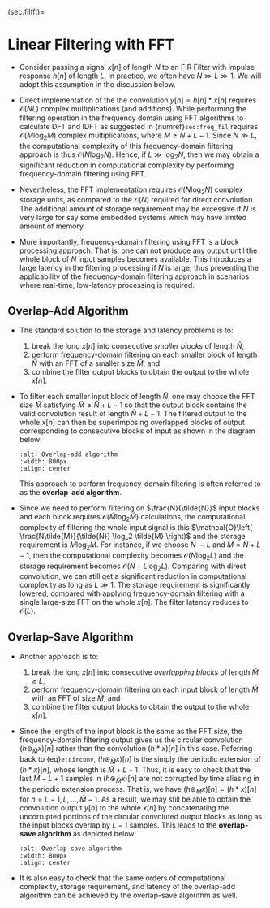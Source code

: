 (sec:filfft)=
# Linear Filtering with FFT

* Consider passing a signal $x[n]$ of length $N$ to an FIR Filter with
  impulse response $h[n]$ of length $L$. In practice, we often have $N
  \gg L \gg 1$. We will adopt this assumption in the discussion below.

* Direct implementation of the the convolution $y[n] = h[n]*x[n]$
  requires $\mathcal{O}(NL)$ complex multiplications (and
  additions). While performing the filtering operation in the
  frequency domain using FFT algorithms to calculate DFT and IDFT as
  suggested in {numref}`sec:freq_fil` requires $\mathcal{O}(M\log_2
  M)$ complex multiplications, where $M \geq N+L-1$. Since $N \gg L$,
  the computational complexity of this frequency-domain filtering
  approach is thus $\mathcal{O}(N\log_2 N)$. Hence, if $L \gg \log_2
  N$, then we may obtain a significant reduction in computational
  complexity by performing frequency-domain filtering using FFT.

* Nevertheless, the FFT implementation requires $\mathcal{O}(N\log_2
  N)$ complex storage units, as compared to the $\mathcal{O}(N)$
  required for direct convolution. The additional amount of storage
  requirement may be excessive if $N$ is very large for say some
  embedded systems which may have limited amount of memory.

* More importantly, frequency-domain filtering using FFT is a block
  processing approach. That is, one can not produce any output until
  the whole block of $N$ input samples becomes available. This
  introduces a large latency in the filtering processing if $N$ is
  large; thus preventing the applicability of the frequency-domain
  filtering approach in scenarios where real-time, low-latency
  processing is required.

## Overlap-Add Algorithm
* The standard solution to the storage and latency problems is to:
  1. break the long $x[n]$ into consecutive *smaller blocks* of length
     $\tilde{N}$,
  2. perform frequency-domain filtering on each smaller block of
     length $\tilde{N}$ with an FFT of a smaller size $\tilde{M}$, and
  3. combine the filter output blocks to obtain the output to the
     whole $x[n]$.
     
* To filter each smaller input block of length $\tilde{N}$, one may choose the
  FFT size $\tilde{M}$ satisfying $\tilde{M} \geq \tilde{N} + L -1$ so
  that the output block contains the valid convolution result of
  length $\tilde{N} + L -1$. The filtered output to the whole $x[n]$
  can then be superimposing overlapped blocks of output corresponding
  to consecutive blocks of input as shown in the diagram below:
  ```{image} ../figs/ola.jpg 
  :alt: Overlap-add algorithm 
  :width: 800px
  :align: center 
  ``` 
  This approach to perform frequency-domain
  filtering is often referred to as the **overlap-add algorithm**.

* Since we need to perform filtering on $\frac{N}{\tilde{N}}$ input
  blocks and each block requires $\mathcal{O}(\tilde{M} \log_2
  \tilde{M})$ calculations, the computational complexity of filtering
  the whole input signal is this $\mathcal{O}\left(
  \frac{N\tilde{M}}{\tilde{N}} \log_2 \tilde{M} \right)$ and the
  storage requirement is $\tilde{M} \log_2 \tilde{M}$. For instance,
  if we choose $\tilde{N} \sim L$ and $\tilde{M} = \tilde{N}+L-1$,
  then the computational complexity becomes $\mathcal{O}(N\log_2 L)$
  and the storage requirement becomes $\mathcal{O}(N+ L\log_2
  L)$. Comparing with direct convolution, we can still get a
  significant reduction in computational complexity as long as $L \gg
  1$. The storage requirement is significantly lowered, compared with
  applying frequency-domain filtering with a single large-size FFT on
  the whole $x[n]$. The filter latency reduces to $\mathcal{O}(L)$. 
  
## Overlap-Save Algorithm
* Another approach is to:
  1. break the long $x[n]$ into consecutive *overlapping blocks* of
     length $\tilde{M} \geq L$,
  2. perform frequency-domain filtering on each input block of
     length $\tilde{M}$ with an FFT of size $\tilde{M}$, and
  3. combine the filter output blocks to obtain the output to the
     whole $x[n]$.

* Since the length of the input block is the same as the FFT size, 
  the frequency-domain filtering output gives
  us the circular convolution $(h \circledast_{\tilde{M}} x)[n]$
  rather than the convolution $(h*x)[n]$ in this case. Referring
  back to  {eq}`e:circonv`, $(h\circledast_{\tilde{M}} x)[n]$ is the
  simply the periodic extension of $(h*x)[n]$, whose length is
  $\tilde{M}+L-1$. Thus, it is easy to check that the last $\tilde{M}-L+1$
  samples in $(h\circledast_{\tilde{M}} x)[n]$ are not corrupted by 
  time aliasing in the periodic extension process. That is, we have
  $(h\circledast_{\tilde{M}} x)[n] = (h*x)[n]$ for $n=L-1, L, \ldots,
  \tilde{M}-1$. As a result, we may still be able to obtain the
  convolution output $y[n]$ to the whole $x[n]$ by concatenating the
  uncorrupted portions of the circular convoluted output blocks as
  long as the input blocks overlap by $L-1$ samples. This leads to the
 **overlap-save algorithm** as depicted below:
  ```{image} ../figs/ols.jpg 
  :alt: Overlap-save algorithm 
  :width: 800px
  :align: center 
  ```

* It is also easy to check that the same orders of computational
  complexity, storage requirement, and latency of the overlap-add
  algorithm can be achieved by the overlap-save algorithm as well.


